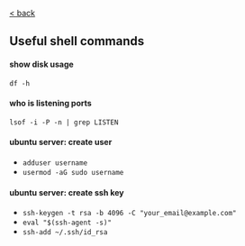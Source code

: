 [< back](/)

## Useful shell commands

#### show disk usage
`df -h`

#### who is listening ports
`lsof -i -P -n | grep LISTEN`

#### ubuntu server: create user
* `adduser username`
* `usermod -aG sudo username`

#### ubuntu server: create ssh key
* `ssh-keygen -t rsa -b 4096 -C "your_email@example.com"`
* `eval "$(ssh-agent -s)"`
* `ssh-add ~/.ssh/id_rsa`
